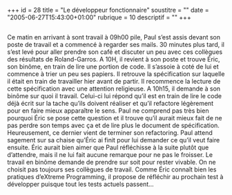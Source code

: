 +++
id = 28
title = "Le développeur fonctionnaire"
soustitre = ""
date = "2005-06-27T15:43:00+01:00"
rubrique = 10
descriptif = ""
+++

<h2></h2>
Ce matin en arrivant à sont travail à 09h00 pile, Paul s’est assis devant son poste de travail et a commencé à regarder ses mails. 30 minutes plus tard, il s’est levé pour aller prendre son café et discuter un peu avec ces collègues des résultats de Roland-Garros. A 10H, il revient à son poste et trouve Éric, son binôme, en train de lire une portion de code. Il s’assoie à coté de lui et commence à trier un peu ses papiers. Il retrouve la spécification sur laquelle il était en train de travailler hier avant de partir. Il recommence la lecture de cette spécification avec une attention religieuse. A 10h15, il demande à son binôme sur quoi il travail. Celui-ci lui répond qu’il est en train de lire le code déjà écrit sur la tache qu’ils doivent réaliser et qu’il refactore légèrement pour en faire mieux apparaître le sens. Paul ne comprend pas très bien pourquoi Éric se pose cette question et il trouve qu’il aurait mieux fait de ne pas perdre son temps avec ça et de lire plus le document de spécification. Heureusement, ce dernier vient de terminer son refactoring. Paul attend sagement sur sa chaise qu’Éric ai finit pour lui demander ce qu’il veut faire ensuite. Éric aurait bien aimer que Paul réfléchisse à la suite plutôt que d’attendre, mais il ne lui fait aucune remarque pour ne pas le froisser. Le travail en binôme demande de prendre sur soit pour rester vivable. On ne choisit pas toujours ses collègues de travail. Comme Éric connaît bien les pratiques d’eXtreme Programming, il propose de réfléchir au prochain test à développer puisque tout les tests actuels passent…